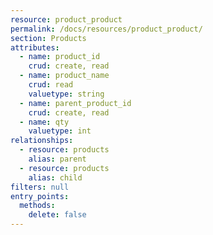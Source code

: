 ```yaml
---
resource: product_product
permalink: /docs/resources/product_product/
section: Products
attributes:
  - name: product_id
    crud: create, read
  - name: product_name
    crud: read
    valuetype: string
  - name: parent_product_id
    crud: create, read
  - name: qty
    valuetype: int
relationships:
  - resource: products
    alias: parent
  - resource: products
    alias: child
filters: null
entry_points:
  methods:
    delete: false
---
```

